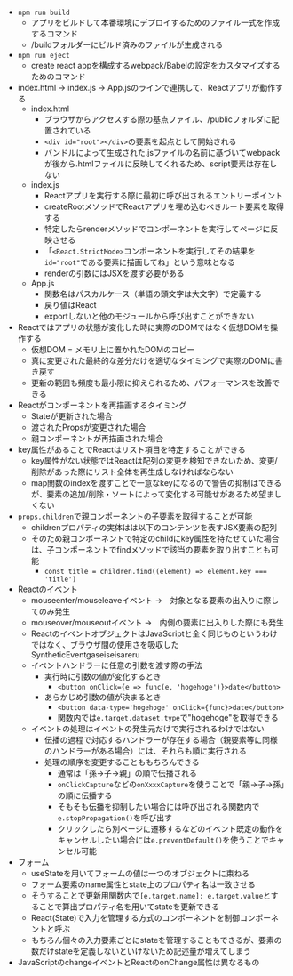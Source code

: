- `npm run build`
  - アプリをビルドして本番環境にデプロイするためのファイル一式を作成するコマンド
  - /buildフォルダーにビルド済みのファイルが生成される
- `npm run eject`
  - create react appを構成するwebpack/Babelの設定をカスタマイズするためのコマンド
- index.html → index.js → App.jsのラインで連携して、Reactアプリが動作する
  - index.html
    - ブラウザからアクセスする際の基点ファイル、/publicフォルダに配置されている
    - `<div id="root"></div>`の要素を起点として開始される
    - バンドルによって生成された.jsファイルの名前に基づいてwebpackが後から.htmlファイルに反映してくれるため、script要素は存在しない
  - index.js
    - Reactアプリを実行する際に最初に呼び出されるエントリーポイント
    - createRootメソッドでReactアプリを埋め込むべきルート要素を取得する
    - 特定したらrenderメソッドでコンポーネントを実行してページに反映させる
    - 「`<React.StrictMode>`コンポーネントを実行してその結果を`id="root"`である要素に描画してね」という意味となる
    - renderの引数にはJSXを渡す必要がある
  - App.js
    - 関数名はパスカルケース（単語の頭文字は大文字）で定義する
    - 戻り値はReact
    - exportしないと他のモジュールから呼び出すことができない
- Reactではアプリの状態が変化した時に実際のDOMではなく仮想DOMを操作する
  - 仮想DOM = メモリ上に置かれたDOMのコピー
  - 真に変更された最終的な差分だけを適切なタイミングで実際のDOMに書き戻す
  - 更新の範囲も頻度も最小限に抑えられるため、パフォーマンスを改善できる
- Reactがコンポーネントを再描画するタイミング
  - Stateが更新された場合
  - 渡されたPropsが変更された場合
  - 親コンポーネントが再描画された場合
- key属性があることでReactはリスト項目を特定することができる
  - key属性がない状態ではReactは配列の変更を検知できないため、変更/削除があった際にリスト全体を再生成しなければならない
  - map関数のindexを渡すことで一意なkeyになるので警告の抑制はできるが、要素の追加/削除・ソートによって変化する可能せがあるため望ましくない
- `props.children`で親コンポーネントの子要素を取得することが可能
  - childrenプロパティの実体はは以下のコンテンツを表すJSX要素の配列
  - そのため親コンポーネントで特定のchildにkey属性を持たせていた場合は、子コンポーネントでfindメソッドで該当の要素を取り出すことも可能
    - `const title = children.find((element) => element.key === 'title')`
- Reactのイベント
  - mouseenter/mouseleaveイベント →　対象となる要素の出入りに際してのみ発生
  - mouseover/mouseoutイベント →　内側の要素に出入りした際にも発生
  - ReactのイベントオブジェクトはJavaScriptと全く同じものというわけではなく、ブラウザ間の使用さを吸収したSyntheticEventgaseiseisareru
  - イベントハンドラーに任意の引数を渡す際の手法
    - 実行時に引数の値が変化するとき
      - `<button onClick={e => func(e, 'hogehoge')}>date</button>`
    - あらかじめ引数の値が決まるとき
      - `<button data-type='hogehoge' onClick={func}>date</button>`
      - 関数内では`e.target.dataset.type`で"hogehoge"を取得できる
  - イベントの処理はイベントの発生元だけで実行されるわけではない
    - 伝播の過程で対応するハンドラーが存在する場合（親要素等に同様のハンドラーがある場合）には、それらも順に実行される
    - 処理の順序を変更することももちろんできる
      - 通常は「孫→子→親」の順で伝播される
      - `onClickCapture`などの`onXxxxCapture`を使うことで「親→子→孫」の順に伝播する
      - そもそも伝播を抑制したい場合には呼び出される関数内で`e.stopPropagation()`を呼び出す
      - クリックしたら別ページに遷移するなどのイベント既定の動作をキャンセルしたい場合には`e.preventDefault()`を使うことでキャンセル可能
- フォーム
  - useStateを用いてフォームの値は一つのオブジェクトに束ねる
  - フォーム要素のname属性とstate上のプロパティ名は一致させる
  - そうすることで更新用関数内で`[e.target.name]: e.target.value`とすることで算出プロパティ名を用いてstateを更新できる
  - React(State)で入力を管理する方式のコンポーネントを制御コンポーネントと呼ぶ
  - もちろん個々の入力要素ごとにstateを管理することもできるが、要素の数だけstateを定義しないといけないため記述量が増えてしまう
- JavaScriptのchangeイベントとReactのonChange属性は異なるもの
